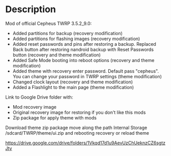 # Description

Mod of official Cepheus TWRP 3.5.2_9.0:

- Added partitions for backup (recovery modification)
- Added partitions for flashing images (recovery modification)
- Added reset passwords and pins after restoring a backup. Replaced Back button after restoring nandroid backup with Reset Passwords button (recovery and theme modification)
- Added Safe Mode booting into reboot options (recovery and theme modification)
- Added theme with recovery enter password. Default pass "cepheus". You can change your password in TWRP settings (theme modification)
- Changed clock layout (recovery and theme modification)
- Added a Flashlight to the main page (theme modification)

Link to Google Drive folder with:
- Mod recovery image
- Original recovery image for restoring if you don't like this mods
- Zip package for apply theme with mods

Download theme zip package move along the path Internal Storage /sdcard/TWRP/theme/ui.zip and rebooting recovery or reload theme

https://drive.google.com/drive/folders/1Vkqd17d1u9AevUzChUeknzCZ6sgtzJty
